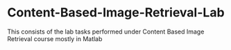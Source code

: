 # Content-Based-Image-Retrieval-Lab
This consists of the lab tasks performed under Content Based Image Retrieval course mostly in Matlab
